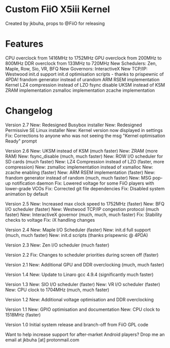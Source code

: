 # Custom FiiO X5iii Kernel
Created by jkbuha, props to @FiiO for releasing

Features
=========

CPU overclock from 1416MHz to 1752MHz
GPU overclock from 200MHz to 800MHz
DDR overclock from 133MHz to 720MHz
New Schedulers: Zen, Maple, Row, Sio, VR, BFQ
New Governors: InteractiveX
New TCP/IP: Westwood
init.d support
init.d optimisation scripts - thanks to prispewnic of 4PDA!
frandom generator instead of urandom
ARM RSEM implementation
Kernel LZ4 compression instead of LZO
fsync disable
UKSM instead of KSM
ZRAM implementation
zsmalloc implementation
zcache implementation

Changelog
=========

Version 2.7
New: Redesigned Busybox installer
New: Redesigned Permissive SE Linux installer
New: Kernel version now displayed in settings
Fix: Corrections to anyone who was not seeing the msg "Kernel optimisation Ready" prompt

Version 2.6
New: UKSM instead of KSM (much faster)
New: ZRAM (more RAM)
New: fsync_disable (much, much faster)
New: ROW I/O scheduler for SD cards (much faster)
New: LZ4 Compression instead of LZO (faster, more compression)
New: zsmalloc implementation instead of xsmalloc
New: zcache enabling (faster)
New: ARM RSEM implementation (faster)
New: frandom generator instead of random (much, much faster)
New: MSG pop-up notification daemon
Fix: Lowered voltage for some FiiO players with lower-grade VCOs
Fix: Corrected git file dependencies
Fix: Disabled system animation by default

Version 2.5
New: Increased max clock speed to 1752MHz (faster)
New: BFQ I/O scheduler (faster)
New: Westwood TCP/IP congestion protocol (much faster)
New: InteractiveX governor (much, much, much faster)
Fix: Stability checks to voltage
Fix: iX handling changes

Version 2.4
New: Maple I/O Scheduler (faster)
New: init.d full support (much, much faster)
New: init.d scripts (thanks prispewnic @ 4PDA)

Version 2.3
New: Zen I/O scheduler (much faster)

Version 2.2
Fix: Changes to scheduler priorities during screen off (faster)

Version 2.1
New: Additional GPU and DDR overclocking (much, much faster)

Version 1.4
New: Update to Linaro gcc 4.9.4 (significantly much faster)

Version 1.3
New: SIO I/O scheduler (faster)
New: VR I/O scheduler (faster)
New: CPU clock to 1704MHz (much, much faster)

Version 1.2
New: Additional voltage optimisation and DDR overclocking

Version 1.1
New: GPIO optimisation and documentation
New: CPU clock to 1518MHz (faster)

Version 1.0
Initial system release and branch-off from FiiO GPL code


Want to help increase support for after-market Android players? 
Drop me an email at jkbuha [at] protonmail.com


